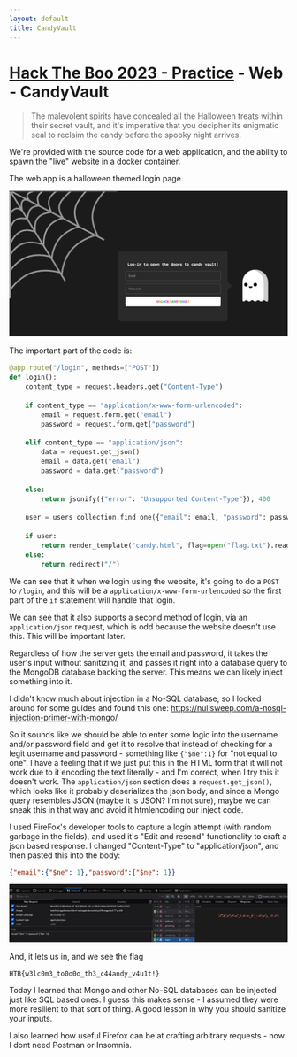 ```yaml
---
layout: default
title: CandyVault
---
```


# [Hack The Boo 2023 - Practice](index.md) - Web - CandyVault

> The malevolent spirits have concealed all the Halloween treats within their secret vault, and it's imperative that you decipher its enigmatic seal to reclaim the candy before the spooky night arrives.

We're provided with the source code for a web application, and the ability to spawn the "live" website in a docker container.

The web app is a halloween themed login page.

![Candyvault](web-candyvault/01.png)

The important part of the code is:

```python
@app.route("/login", methods=["POST"])
def login():
    content_type = request.headers.get("Content-Type")

    if content_type == "application/x-www-form-urlencoded":
        email = request.form.get("email")
        password = request.form.get("password")

    elif content_type == "application/json":
        data = request.get_json()
        email = data.get("email")
        password = data.get("password")
    
    else:
        return jsonify({"error": "Unsupported Content-Type"}), 400

    user = users_collection.find_one({"email": email, "password": password})

    if user:
        return render_template("candy.html", flag=open("flag.txt").read())
    else:
        return redirect("/")
```

We can see that it when we login using the website, it's going to do a `POST` to `/login`, and this will be a `application/x-www-form-urlencoded` so the first part of the `if` statement will handle that login.

We can see that it also supports a second method of login, via an `application/json` request, which is odd because the website doesn't use this. This will be important later.

Regardless of how the server gets the email and password, it takes the user's input without sanitizing it, and passes it right into a database query to the MongoDB database backing the server. This means we can likely inject something into it.

I didn't know much about injection in a No-SQL database, so I looked around for some guides and found this one: https://nullsweep.com/a-nosql-injection-primer-with-mongo/

So it sounds like we should be able to enter some logic into the username and/or password field and get it to resolve that instead of checking for a legit username and password - something like `{"$ne":1}` for "not equal to one". I have a feeling that if we just put this in the HTML form that it will not work due to it encoding the text literally - and I'm correct, when I try this it doesn't work. The `application/json` section does a `request.get_json()`, which looks like it probably deserializes the json body, and since a Mongo query resembles JSON (maybe it is JSON? I'm not sure), maybe we can sneak this in that way and avoid it htmlencoding our inject code.

I used FireFox's developer tools to capture a login attempt (with random garbage in the fields), and used it's "Edit and resend" functionality to craft a json based response. I changed "Content-Type" to "application/json", and then pasted this into the body:

```json
{"email":{"$ne": 1},"password":{"$ne": 1}}
```

![Candyvault](web-candyvault/02.png)

And, it lets us in, and we see the flag

```
HTB{w3lc0m3_to0o0o_th3_c44andy_v4u1t!}
```

Today I learned that Mongo and other No-SQL databases can be injected just like SQL based ones. I guess this makes sense - I assumed they were more resilient to that sort of thing. A good lesson in why you should sanitize your inputs.

I also learned how useful Firefox can be at crafting arbitrary requests - now I dont need Postman or Insomnia.